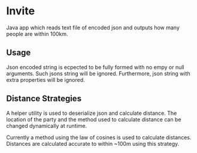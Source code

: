 # Invite

Java app which reads text file of encoded json and outputs how many people are within 100km.

## Usage

Json encoded string is ecpected to be fully formed with no empy or null arguments. Such jsons string will be ignored.
Furthermore, json string with extra properties will be ignored.

## Distance Strategies

A helper utility is used to deserialize json and calculate distance. The location of the party and the method used to calculate distance can be changed dynamically at runtime.

Currently a method using the law of cosines is used to calculate distances. Distances are calculated accurate to within ~100m using this strategy.

